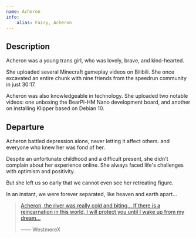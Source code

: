 ```yaml
---
name: Acheron
info:
    alias: Fairy, Acheron
---
```


## Description

Acheron was a young trans girl, who was lovely, brave, and kind-hearted.

She uploaded several Minecraft gameplay videos on Bilibili.
She once excavated an entire chunk with nine friends from the speedrun community in just 30:17.

Acheron was also knowledgeable in technology.
She uploaded two notable videos:
one unboxing the BearPi-HM Nano development board,
and another on installing Klipper based on Debian 10.

## Departure

Acheron battled depression alone,
never letting it affect others.
and everyone who knew her was fond of her.

Despite an unfortunate childhood and a difficult present,
she didn't complain about her experience online.
She always faced life's challenges with optimism and positivity.

But she left us so early that we cannot even see her retreating figure.

In an instant, we were forever separated, like heaven and earth apart...

> [Acheron, the river was really cold and biting... If there is a reincarnation in this world, I will protect you until I wake up from my dream...](https://archive.ph/I6EcL)
>
> —— WestmereX
